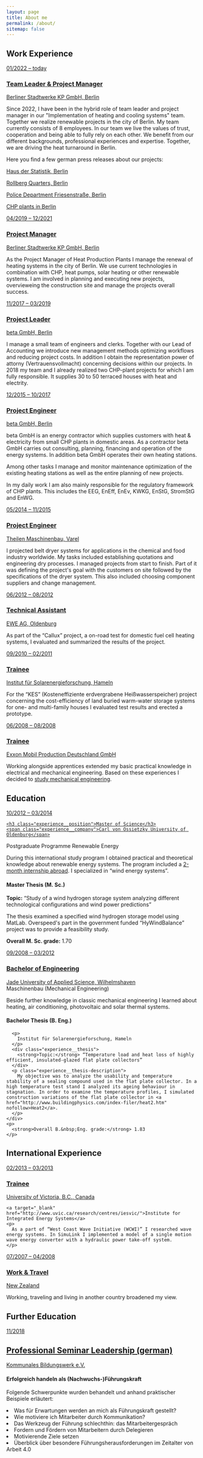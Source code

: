 ```yaml
---
layout: page
title: About me
permalink: /about/
sitemap: false
---
```


<h2 class="experience__headline">Work Experience</h2>
<article class="experience">
  <a class="experience__teaser" href="#">
    <span class="experience__timerange">
      01/2022
      &ndash;
      today
    </span>
    <h3 class="experience__position">Team Leader & Project Manager</h3>
    <span class="experience__company">Berliner Stadtwerke KP  GmbH, Berlin</span>
  </a>

  <div class="experience__description">
    <p>
     Since 2022, I have been in the hybrid role of team leader and project manager in our "Implementation of heating and cooling systems" team. Together we realize renewable projects in the city of Berlin. 
     My team currently consists of 8 employees. 
     In our team we live the values of trust, cooperation and being able to fully rely on each other. We benefit from our different backgrounds, professional experiences and expertise. 
     Together, we are driving the heat turnaround in Berlin. 
    </p>
    <p>
      Here you find a few german press releases about our projects: 
    </p>
    <p>
      <a target="_blank" href="https://berlinerstadtwerke.de/energieprojekte/quartier-haus-der-statistik/">Haus der Statistik, Berlin</a>
    </p>
    <p>
      <a target="_blank" href="https://berlinerstadtwerke.de/presse/aufm-rollberg-und-drunter-zirkulaer-erzeugen-speichern-nutzen/">Rollberg Quarters, Berlin</a>
    </p>
    <p>
      <a target="_blank" href="https://berlinerstadtwerke.de/presse/b-e-m-und-stadtwerke-modernisieren-polizeiwache/">Police Department Friesenstraße, Berlin</a>
    </p>
    <p>
      <a target="_blank" href="https://berlinerstadtwerke.de/presse/sonne-wind-und-waerme/">CHP plants in Berlin</a>
    </p>
  
  </div>
</article>

<article class="experience">
  <a class="experience__teaser" href="#">
    <span class="experience__timerange">
      04/2019
      &ndash;
      12/2021
    </span>
    <h3 class="experience__position">Project Manager</h3>
    <span class="experience__company">Berliner Stadtwerke KP  GmbH, Berlin</span>
  </a>

  <div class="experience__description">
    <p>
      As the Project Manager of Heat Production Plants I manage the renewal of heating systems in the city of Berlin. We use current technologies in combination with CHP, heat pumps, solar heating or other renewable systems. 
      I am involved in planning and executing new projects, overvieweing the construction site and manage the projects overall success.
    </p>
  </div>
</article>

<article class="experience">
  <a class="experience__teaser" href="#">
    <span class="experience__timerange">
      11/2017
      &ndash;
      03/2019
    </span>
    <h3 class="experience__position">Project Leader</h3>
    <span class="experience__company">beta GmbH, Berlin</span>
  </a>

  <div class="experience__description">
    <p>
      I manage a small team of engineers and clerks. Together with our Lead of Accounting we introduce new management methods optimizing workflows and reducing project costs.
      In addition I obtain the representation power of attorny (Vertrauensvollmacht) concerning decisions within our projects.
      In 2018 my team and I already realized two CHP-plant projects for which I am fully responsible. It supplies 30 to 50 terraced houses with heat and electrity.
    </p>
  </div>
</article>

<article class="experience">
  <a class="experience__teaser" href="#">
    <span class="experience__timerange">
      12/2015
      &ndash;
      10/2017
    </span>
    <h3 class="experience__position">Project Engineer</h3>
    <span class="experience__company">beta GmbH, Berlin</span>
  </a>

  <div class="experience__description">
    <p>
      beta GmbH is an energy contractor which supplies customers with heat &amp; electricity from small CHP plants in domestic areas. As a contractor beta GmbH carries out consulting, planning, financing and operation of the energy systems. In addition beta GmbH operates their own heating stations.
    </p>
    <p>
      Among other tasks I manage and monitor maintenance optimization of the existing heating stations as well as the entire planning of new projects.
    </p>
    <p>
      In my daily work I am also mainly responsible for the regulatory framework of CHP plants. This includes the EEG, EnEff, EnEv, KWKG, EnStG, StromStG and EnWG.
    </p>
  </div>
</article>

<article class="experience">
  <a class="experience__teaser" href="#">
    <span class="experience__timerange">
      05/2014
      &ndash;
      11/2015
    </span>
    <h3 class="experience__position">Project Engineer</h3>
    <span class="experience__company">Theilen Maschinenbau, Varel</span>
  </a>

  <div class="experience__description">
    <p>
      I projected belt dryer systems for applications in the chemical and food industry worldwide. My tasks included establishing quotations and engineering dry processes. I managed projects from start to finish. Part of it was defining the project's goal with the customers on site followed by the specifications of the dryer system. This also included choosing component suppliers and change management.
    </p>
  </div>
</article>

<article class="experience">
  <a class="experience__teaser" href="#">
    <span class="experience__timerange">
      06/2012
      &ndash;
      08/2012
    </span>
    <h3 class="experience__position">Technical Assistant</h3>
    <div class="experience__company">EWE AG, Oldenburg</div>
  </a>
  <div class="experience__description">
    <p>
      As part of the “Callux” project, a on-road test for domestic fuel cell heating systems, I evaluated and summarized the results of the project.
    </p>
  </div>
</article>

<article class=" experience">
  <a class="experience__teaser" href="#">
    <span class="experience__timerange">
      09/2010
      &ndash;
      02/2011
    </span>
    <h3 class="experience__position">Trainee</h3>
    <span class="experience__company">Institut für Solarenergieforschung, Hameln</span>
  </a>

  <div class="experience__description">
    <p>
      For the “KES” (Kosteneffiziente erdvergrabene Heißwasserspeicher) project concerning the cost-efficiency of land buried warm-water storage systems for one- and multi-family houses I evaluated test results and erected a prototype.
    </p>
  </div>
</article>

<article class="experience">
  <a class="experience__teaser" href="#">
    <span class="experience__timerange">
      06/2008
      &ndash;
      08/2008
    </span>
    <h3 class="experience__position">Trainee</h3>
    <span class="experience__company">Exxon Mobil Production Deutschland GmbH</span>
  </a>

  <div class="experience__description">
    <p>
      Working alongside apprentices extended my basic practical knowledge in electrical and mechanical engineering. Based on these experiences I decided to <a href="#mechanical-engineering">study mechanical engineering</a>.
    </p>
  </div>
</article>

<h2 class="experience__headline">Education</h2>
<article class="experience">
  <a class="experience__teaser" href="#">
    <span class="experience__timerange">
      10/2012
      &ndash;
      03/2014
    </span>

    <h3 class="experience__position">Master of Science</h3>
    <span class="experience__company">Carl von Ossietzky University of Oldenburg</span>

  </a>

  <div class="experience__description">
    <div class="experience__type">Postgraduate Programme Renewable Energy</div>
    <p>
      During this international study program I obtained practical and theoretical knowledge about renewable energy systems. The program included a <a href="#internship-abroad">2-month internship abroad</a>. I specialized in “wind energy systems”.
    </p>
    <div id="masterthesis" class="experience__highlight">
      <h4 class="experience__thesis-header">Master Thesis (M.&nbsp;Sc.)</h4>
      <div class="experience__thesis">
        <strong>Topic:</strong> “Study of a wind hydrogen storage system analyzing different technological configurations and wind power predictions”
      </div>
      <p class="experience__thesis-description">
        The thesis examined a specified wind hydrogen storage model using MatLab. Overspeed's part in the government funded “HyWindBalance” project was to provide a feasibility study.
      </p>
    </div>
    <p>
      <strong>Overall M.&nbsp;Sc. grade:</strong> 1.70
    </p>
  </div>
</article>

<article class="experience" id="mechanical-engineering">
  <a class="experience__teaser" href="#">
    <span class="experience__timerange">
      09/2008
      &ndash;
      03/2012
    </span>
    <h3 class="experience__position">Bachelor of Engineering</h3>
    <span class="experience__company">Jade University of Applied Science, Wilhelmshaven</span>
  </a>

  <div class="experience__description">
    <div class="experience__type">Maschinenbau (Mechanical Engineering)</div>
    <p>
      Beside further knowledge in classic mechanical engineering I learned about heating, air conditioning, photovoltaic and solar thermal systems.
    </p>
    <div id="bachelorthesis" class="experience__highlight">
      <h4 class="experience__thesis-header">Bachelor Thesis (B.&nbsp;Eng.)</h4>

      <p>
        Institut für Solarenergieforschung, Hameln
      </p>
      <div class="experience__thesis">
        <strong>Topic:</strong> “Temperature load and heat loss of highly efficient, insulated-glazed flat plate collectors”
      </div>
      <p class="experience__thesis-description">
        My objective was to analyze the usability and temperature stability of a sealing compound used in the flat plate collector. In a high temperature test stand I analyzed its ageing behaviour in stagnation. In order to examine the temperature profiles, I simulated construction variations of the flat plate collector in <a href="http://www.buildingphysics.com/index-filer/heat2.htm" nofollow>Heat2</a>.
      </p>
    </div>
    <p>
      <strong>Overall B.&nbsp;Eng. grade:</strong> 1.83
    </p>

  </div>
</article>

<h2 class="experience__headline">International Experience</h2>

<article class=" experience" id="internship-abroad">
  <a class="experience__teaser" href="#">
    <span class="experience__timerange">
      02/2013
      &ndash;
      03/2013
    </span>
    <h3 class="experience__position">Trainee</h3>
    <span class="experience__company"> University of Victoria, B.C., Canada</span>
  </a>

  <div class="experience__description">
    
    <a target="_blank" href="http://www.uvic.ca/research/centres/iesvic/">Institute for Integrated Energy Systems</a>
    <p>
      As a part of “West Coast Wave Initiative (WCWI)” I researched wave energy systems. In SimuLink I implemented a model of a single motion wave energy converter with a hydraulic power take-off system.
    </p>
  </div>
</article>

<article class=" experience">
  <a class="experience__teaser" href="#">
    <span class="experience__timerange">
      07/2007
      &ndash;
      04/2008
    </span>
    <h3 class="experience__position">Work &amp; Travel</h3>
    <span class="experience__company">New Zealand</span>
  </a>

  <div class="experience__description">
    <p>
      Working, traveling and living in another country broadened my view.
    </p>
  </div>
</article>

<h2 class="experience__headline">Further Education</h2>
<article class="experience">
  <a class="experience__teaser" href="#">
    <span class="experience__timerange">
      11/2018
    </span>
    <h2 class="experience__position">Professional Seminar Leadership (german)</h2>
    <span class="experience__company">Kommunales Bildungswerk e.V.</span>
  </a>

  <div class="experience__description">
    <h4 class="experience__thesis-header">Erfolgreich handeln als (Nachwuchs-)Führungskraft</h4>
    <p>
     Folgende Schwerpunkte wurden behandelt und anhand praktischer Beispiele erläutert:
    <li>
     Was für Erwartungen werden an mich als Führungskraft gestellt?</li>
     <li>Wie motiviere ich Mitarbeiter durch Kommunikation?</li>
     <li>Das Werkzeug der Führung schlechthin: das Mitarbeitergespräch</li>
     <li>Fordern und Fördern von Mitarbeitern durch Delegieren</li>
     <li>Motivierende Ziele setzen</li>
     <li>Überblick über besondere Führungsherausforderungen im Zeitalter von Arbeit 4.0</li>
    </p>
  </div>
</article>
